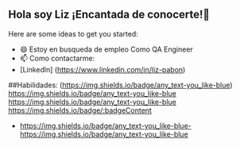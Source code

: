 ## Hola soy Liz ¡Encantada de conocerte!👋

<!--
**liznayarit/liznayarit** is a ✨ _special_ ✨ repository because its `README.md` (this file) appears on your GitHub profile.-->

Here are some ideas to get you started:


- 😄 Estoy en busqueda de empleo Como QA Engineer
- 📫 Como contactarme:
- [Linkedln] (https://www.linkedin.com/in/liz-pabon)

##Habilidades:
(https://img.shields.io/badge/any_text-you_like-blue)</br>
https://img.shields.io/badge/any_text-you_like-blue
https://img.shields.io/badge/any_text-you_like-blue
https://img.shields.io/badge/:badgeContent
- https://img.shields.io/badge/any_text-you_like-blue- https://img.shields.io/badge/any_text-you_like-blue
